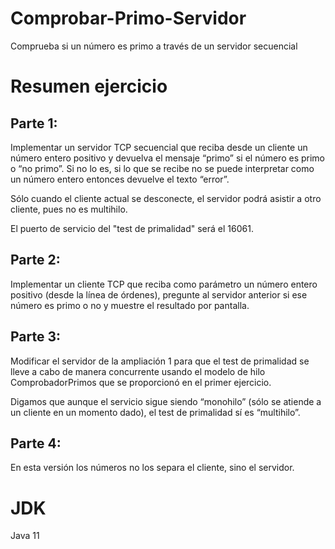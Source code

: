 # Comprobar-Primo-Servidor
Comprueba si un número es primo a través de un servidor secuencial

# Resumen ejercicio

## Parte 1:

Implementar un servidor TCP secuencial que reciba desde un cliente un número entero positivo y devuelva el mensaje “primo” si el número es primo o “no primo”.
Si no lo es, si lo que se recibe no se puede interpretar como un número entero entonces devuelve el texto “error”.

Sólo cuando el cliente actual se desconecte, el servidor podrá asistir a otro cliente, pues no es multihilo.

El puerto de servicio del "test de primalidad" será el 16061.

## Parte 2:

Implementar un cliente TCP que reciba como parámetro un número entero positivo (desde la línea de órdenes), pregunte al servidor anterior si ese número es
primo o no y muestre el resultado por pantalla.

## Parte 3:

Modificar el servidor de la ampliación 1 para que el test de primalidad se lleve a cabo de manera concurrente usando el modelo de hilo ComprobadorPrimos que se
proporcionó en el primer ejercicio.

Digamos que aunque el servicio sigue siendo “monohilo” (sólo se atiende a un cliente en un momento dado), el test de primalidad sí es “multihilo”.

## Parte 4:

En esta versión los números no los separa el cliente, sino el servidor.

# JDK
Java 11
